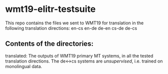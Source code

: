 # wmt19-elitr-testsuite
This repo contains the files we sent to WMT19 for translation in the following translation directions: en-cs en-de de-en cs-de de-cs


## Contents of the directories:

translated:
  The outputs of WMT19 primary MT systems, in all the tested translation directions.
  The de<->cs systems are *unsupervised*, i.e. trained on monolingual data.
